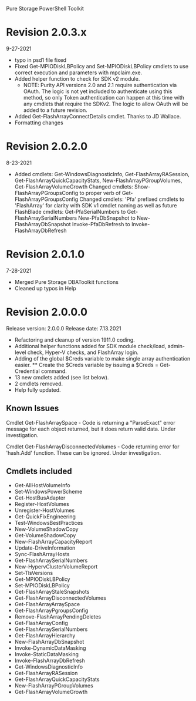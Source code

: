 Pure Storage PowerShell Toolkit

# Revision 2.0.3.x
9-27-2021
* typo in psd1 file fixed
* Fixed Get-MPIODiskLBPolicy and Set-MPIODiskLBPolicy cmdlets to use correct execution and parameters with mpclaim.exe.
* Added helper function to check for SDK v2 module.
  * NOTE: Purity API versions 2.0 and 2.1 require authentication via OAuth. The logic is not yet included to authenticate
  using this method, so only Token authentication can happen at this time with any cmdlets that require the SDKv2.
  The logic to allow OAuth will be added to a future revision.
* Added Get-FlashArrayConnectDetails cmdlet. Thanks to JD Wallace.
* Formatting changes
# Revision 2.0.2.0
8-23-2021
* Added cmdlets:
    Get-WindowsDiagnosticInfo, Get-FlashArrayRASession, Get-FlashArrayQuickCapacityStats, New-FlashArrayPGroupVolumes, Get-FlashArrayVolumeGrowth
    Changed cmdlets: Show-FlashArrayPGroupsConfig to proper verb of Get-FlashArrayPGroupsConfig
    Changed cmdlets: 'Pfa' prefixed cmdlets to 'FlashArray' for clarity with SDK v1 cmdlet naming as well as future FlashBlade cmdlets:
        Get-PfaSerialNumbers to Get-FlashArraySerialNumbers
        New-PfaDbSnapshot to New-FlashArrayDbSnapshot
        Invoke-PfaDbRefresh to Invoke-FlashArrayDbRefresh

# Revision 2.0.1.0
7-28-2021
* Merged Pure Storage DBAToolkit functions
* Cleaned up typos in Help

# Revision 2.0.0.0
Release version: 2.0.0.0
Release date: 7.13.2021
* Refactoring and cleanup of version 1911.0 coding.
* Additional helper functions added for SDK module check/load, admin-level check, Hyper-V checks, and FlashArray login.
* Adding of the global $Creds variable to make single array authentication easier.
** Create the $Creds variable by issuing a $Creds = Get-Credential command.
* 13 new cmdlets added (see list below).
* 2 cmdlets removed.
* Help fully updated.

## Known Issues

Cmdlet Get-FlashArraySpace - Code is returning a "ParseExact" error message for each object returned, but it does return valid data. Under investigation.

Cmdlet Get-FlashArrayDisconnectedVolumes - Code returning error for 'hash.Add' function. These can be ignored. Under investigation.

## Cmdlets included

* Get-AllHostVolumeInfo
* Set-WindowsPowerScheme
* Get-HostBusAdapter
* Register-HostVolumes
* Unregister-HostVolumes
* Get-QuickFixEngineering
* Test-WindowsBestPractices
* New-VolumeShadowCopy
* Get-VolumeShadowCopy
* New-FlashArrayCapacityReport
* Update-DriveInformation
* Sync-FlashArrayHosts
* Get-FlashArraySerialNumbers
* New-HypervClusterVolumeReport
* Set-TlsVersions
* Get-MPIODiskLBPolicy
* Set-MPIODiskLBPolicy
* Get-FlashArrayStaleSnapshots
* Get-FlashArrayDisconnectedVolumes
* Get-FlashArrayArraySpace
* Get-FlashArrayPgroupsConfig
* Remove-FlashArrayPendingDeletes
* Get-FlashArrayConfig
* Get-FlashArraySerialNumbers
* Get-FlashArrayHierarchy
* New-FlashArrayDbSnapshot
* Invoke-DynamicDataMasking
* Invoke-StaticDataMasking
* Invoke-FlashArrayDbRefresh
* Get-WindowsDiagnosticInfo
* Get-FlashArrayRASession
* Get-FlashArrayQuickCapacityStats
* New-FlashArrayPGroupVolumes
* Get-FlashArrayVolumeGrowth
